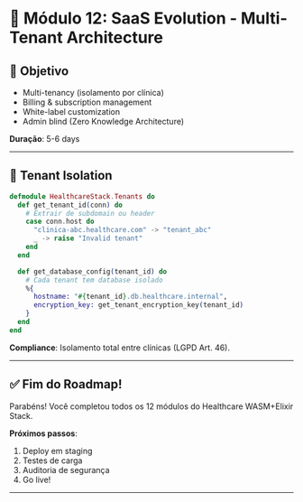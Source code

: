 # 🏢 Módulo 12: SaaS Evolution - Multi-Tenant Architecture

## 🎯 Objetivo
- Multi-tenancy (isolamento por clínica)
- Billing & subscription management
- White-label customization
- Admin blind (Zero Knowledge Architecture)

**Duração**: 5-6 days

---

## 🏥 Tenant Isolation

```elixir
defmodule HealthcareStack.Tenants do
  def get_tenant_id(conn) do
    # Extrair de subdomain ou header
    case conn.host do
      "clinica-abc.healthcare.com" -> "tenant_abc"
      _ -> raise "Invalid tenant"
    end
  end

  def get_database_config(tenant_id) do
    # Cada tenant tem database isolado
    %{
      hostname: "#{tenant_id}.db.healthcare.internal",
      encryption_key: get_tenant_encryption_key(tenant_id)
    }
  end
end
```

**Compliance**: Isolamento total entre clínicas (LGPD Art. 46).

---

## ✅ Fim do Roadmap!

Parabéns! Você completou todos os 12 módulos do Healthcare WASM+Elixir Stack.

**Próximos passos**:
1. Deploy em staging
2. Testes de carga
3. Auditoria de segurança
4. Go live!

---
